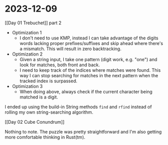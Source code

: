 # 2023-12-09

[[Day 01 Trebuchet]] part 2

- Optimization 1
	- I don't need to use KMP, instead I can take advantage of the digits words lacking proper prefixes/suffixes and skip ahead where there's a mismatch. This will result in zero backtracking.
- Optimization 2
	- Given a string input, I take one pattern (digit work, e.g. "one") and look for matches, both front and back. 
	- I need to keep track of the indices where matches were found. This way I can stop searching for matches in the next pattern when the tracked index is surpassed.
- Optimization 3
	- When doing above, always check if the current character being matched is a digit.

I ended up using the build-in String methods `find` and `rfind` instead of rolling my own string-searching algorithm.

[[Day 02 Cube Conundrum]]

Nothing to note. The puzzle was pretty straightforward and I'm also getting more comfortable thinking in Rust(tm).
